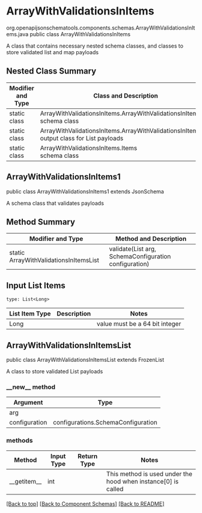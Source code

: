 # ArrayWithValidationsInItems
org.openapijsonschematools.components.schemas.ArrayWithValidationsInItems.java
public class ArrayWithValidationsInItems

A class that contains necessary nested schema classes, and classes to store validated list and map payloads

## Nested Class Summary
| Modifier and Type | Class and Description |
| ----------------- | ---------------------- |
| static class | ArrayWithValidationsInItems.ArrayWithValidationsInItems1<br> schema class |
| static class | ArrayWithValidationsInItems.ArrayWithValidationsInItemsList<br> output class for List payloads |
| static class | ArrayWithValidationsInItems.Items<br> schema class |

## ArrayWithValidationsInItems1
public class ArrayWithValidationsInItems1
extends JsonSchema

A schema class that validates payloads


## Method Summary
| Modifier and Type | Method and Description |
| ----------------- | ---------------------- |
| static ArrayWithValidationsInItemsList | validate(List<Long> arg, SchemaConfiguration configuration) |

## Input List Items
```
type: List<Long>
```
List Item Type | Description | Notes
-------------------- | ------------- | -------------
Long |  | value must be a 64 bit integer

## ArrayWithValidationsInItemsList
public class ArrayWithValidationsInItemsList
extends FrozenList<Long>

A class to store validated List payloads

### &lowbar;&lowbar;new&lowbar;&lowbar; method
Argument | Type
-------- | ------
arg      | 
configuration | configurations.SchemaConfiguration

### methods
Method | Input Type | Return Type | Notes
------ | ---------- | ----------- | ------
&lowbar;&lowbar;getitem&lowbar;&lowbar; | int |  | This method is used under the hood when instance[0] is called

[[Back to top]](#top) [[Back to Component Schemas]](../../../README.md#Component-Schemas) [[Back to README]](../../../README.md)

